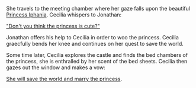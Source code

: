 <!-- title: Vow -->

She travels to the meeting chamber where her gaze falls upon the beautiful [Princess Iphania](#node:iphania). Cecilia whispers to Jonathan:

["Don't you think the princess is cute?"](#embed:https://www.youtube.com/watch?v=cyLsX20esBE&t=3677s)

Jonathan offers his help to Cecilia in order to woo the princess. Cecilia graecfully bends her knee and continues on her quest to save the world.

Some time later, Cecilia explores the castle and finds the bed chambers of the princess, she is enthralled by her scent of the bed sheets. Cecilia then gazes out the window and makes a vow:

[She will save the world and marry the princess](#embed:https://www.youtube.com/live/cyLsX20esBE?si=V7s8jRdSb-bw9IzT&t=8520).